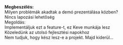 **Megbeszélés:**\
Milyen problémák akadtak a demó prezentálása közben?\
Nincs lapozási lehetőség\
Megoldás:\
Implementáljuk ezt a feature-t, ez Keve munkája lesz\
Közeledünk az utolsó fejlesztési napokhoz\
Nem tudjuk, hogy kész lesz-e a projekt. Majd kiderül...